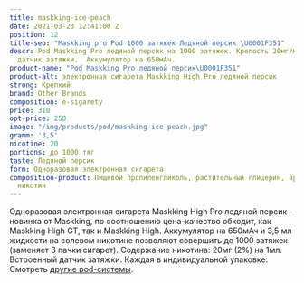 ```yaml
---
title: maskking-ice-peach
date: 2021-03-23 12:41:00 Z
position: 12
title-seo: "Maskking pro Pod 1000 затяжек Ледяной персик \U0001F351"
descr: Pod Maskking Pro ледяной персик на 1000 затяжек. Крепость 20мг/мл. Встроенный
  датчик затяжки.  Аккумулятор на 650мАч.
product-name: "Pod Maskking Pro ледяной персик\U0001F351"
product-alt: электронная сигарета Maskking High Pro ледяной персик
strong: Крепкий
brand: Other Brands
composition: e-sigarety
price: 310
opt-price: 250
image: "/img/products/pod/maskking-ice-peach.jpg"
gramm: '3,5'
nicotine: 20
portions: до 1000 тяг
taste: Ледяной персик
form: Одноразовая электронная сигарета
composition-product: Пищевой пропиленгликоль, растительный глицерин, ароматизатор,
  никотин
---
```


Одноразовая электронная сигарета Maskking High Pro ледяной персик - новинка от Maskking, по соотношению цена-качество обходит, как Maskking High GT, так и Maskking High. Аккумулятор на 650мАч и 3,5 мл жидкости на солевом никотине позволяют совершить до 1000 затяжек (заменяет 3 пачки сигарет). Содержание никотина: 20мг (2%) на 1мл. Встроенный датчик затяжки. Каждая в индивидуальной упаковке.<br>
Смотреть [другие pod-системы](/elektronnye-sigarety).